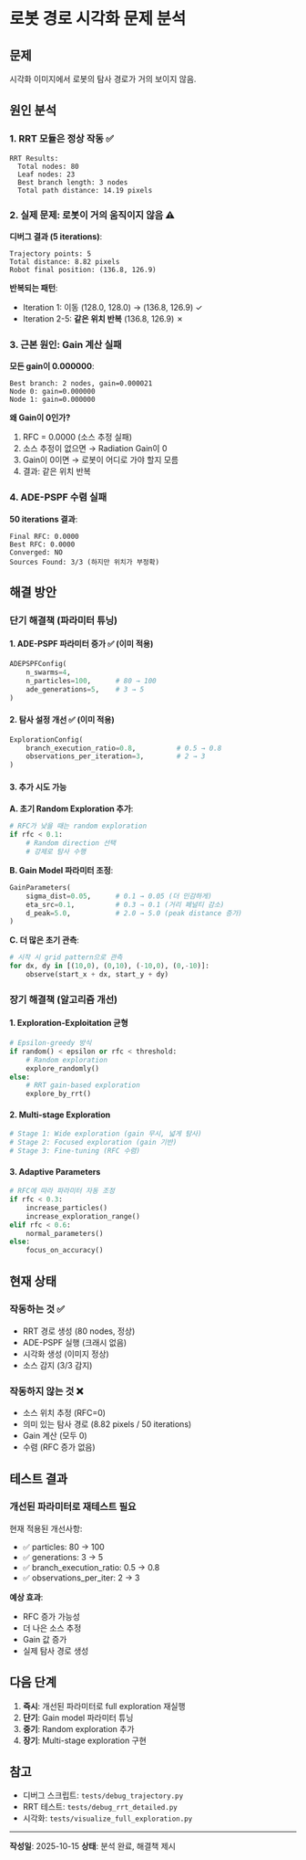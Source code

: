 # 로봇 경로 시각화 문제 분석

## 문제

시각화 이미지에서 로봇의 탐사 경로가 거의 보이지 않음.

## 원인 분석

### 1. RRT 모듈은 정상 작동 ✅
```
RRT Results:
  Total nodes: 80
  Leaf nodes: 23
  Best branch length: 3 nodes
  Total path distance: 14.19 pixels
```

### 2. 실제 문제: 로봇이 거의 움직이지 않음 ⚠️

**디버그 결과 (5 iterations)**:
```
Trajectory points: 5
Total distance: 8.82 pixels
Robot final position: (136.8, 126.9)
```

**반복되는 패턴**:
- Iteration 1: 이동 (128.0, 128.0) → (136.8, 126.9) ✓
- Iteration 2-5: **같은 위치 반복** (136.8, 126.9) ✗

### 3. 근본 원인: Gain 계산 실패

**모든 gain이 0.000000**:
```
Best branch: 2 nodes, gain=0.000021
Node 0: gain=0.000000
Node 1: gain=0.000000
```

**왜 Gain이 0인가?**
1. RFC = 0.0000 (소스 추정 실패)
2. 소스 추정이 없으면 → Radiation Gain이 0
3. Gain이 0이면 → 로봇이 어디로 가야 할지 모름
4. 결과: 같은 위치 반복

### 4. ADE-PSPF 수렴 실패

**50 iterations 결과**:
```
Final RFC: 0.0000
Best RFC: 0.0000
Converged: NO
Sources Found: 3/3 (하지만 위치가 부정확)
```

## 해결 방안

### 단기 해결책 (파라미터 튜닝)

#### 1. ADE-PSPF 파라미터 증가 ✅ (이미 적용)
```python
ADEPSPFConfig(
    n_swarms=4,
    n_particles=100,      # 80 → 100
    ade_generations=5,    # 3 → 5
)
```

#### 2. 탐사 설정 개선 ✅ (이미 적용)
```python
ExplorationConfig(
    branch_execution_ratio=0.8,          # 0.5 → 0.8
    observations_per_iteration=3,        # 2 → 3
)
```

#### 3. 추가 시도 가능

**A. 초기 Random Exploration 추가**:
```python
# RFC가 낮을 때는 random exploration
if rfc < 0.1:
    # Random direction 선택
    # 강제로 탐사 수행
```

**B. Gain Model 파라미터 조정**:
```python
GainParameters(
    sigma_dist=0.05,      # 0.1 → 0.05 (더 민감하게)
    eta_src=0.1,          # 0.3 → 0.1 (거리 페널티 감소)
    d_peak=5.0,           # 2.0 → 5.0 (peak distance 증가)
)
```

**C. 더 많은 초기 관측**:
```python
# 시작 시 grid pattern으로 관측
for dx, dy in [(10,0), (0,10), (-10,0), (0,-10)]:
    observe(start_x + dx, start_y + dy)
```

### 장기 해결책 (알고리즘 개선)

#### 1. Exploration-Exploitation 균형
```python
# Epsilon-greedy 방식
if random() < epsilon or rfc < threshold:
    # Random exploration
    explore_randomly()
else:
    # RRT gain-based exploration
    explore_by_rrt()
```

#### 2. Multi-stage Exploration
```python
# Stage 1: Wide exploration (gain 무시, 넓게 탐사)
# Stage 2: Focused exploration (gain 기반)
# Stage 3: Fine-tuning (RFC 수렴)
```

#### 3. Adaptive Parameters
```python
# RFC에 따라 파라미터 자동 조정
if rfc < 0.3:
    increase_particles()
    increase_exploration_range()
elif rfc < 0.6:
    normal_parameters()
else:
    focus_on_accuracy()
```

## 현재 상태

### 작동하는 것 ✅
- RRT 경로 생성 (80 nodes, 정상)
- ADE-PSPF 실행 (크래시 없음)
- 시각화 생성 (이미지 정상)
- 소스 감지 (3/3 감지)

### 작동하지 않는 것 ❌
- 소스 위치 추정 (RFC=0)
- 의미 있는 탐사 경로 (8.82 pixels / 50 iterations)
- Gain 계산 (모두 0)
- 수렴 (RFC 증가 없음)

## 테스트 결과

### 개선된 파라미터로 재테스트 필요

현재 적용된 개선사항:
- ✅ particles: 80 → 100
- ✅ generations: 3 → 5
- ✅ branch_execution_ratio: 0.5 → 0.8
- ✅ observations_per_iter: 2 → 3

**예상 효과**:
- RFC 증가 가능성
- 더 나은 소스 추정
- Gain 값 증가
- 실제 탐사 경로 생성

## 다음 단계

1. **즉시**: 개선된 파라미터로 full exploration 재실행
2. **단기**: Gain model 파라미터 튜닝
3. **중기**: Random exploration 추가
4. **장기**: Multi-stage exploration 구현

## 참고

- 디버그 스크립트: `tests/debug_trajectory.py`
- RRT 테스트: `tests/debug_rrt_detailed.py`
- 시각화: `tests/visualize_full_exploration.py`

---

**작성일**: 2025-10-15
**상태**: 분석 완료, 해결책 제시

